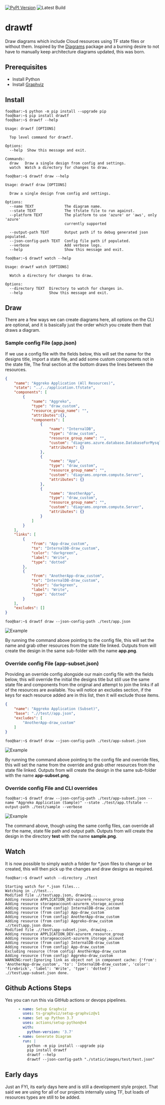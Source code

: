 [![PyPI Version](https://img.shields.io/pypi/v/drawtf.svg)](https://pypi.python.org/project/drawtf) ![Latest Build](https://github.com/aggreko/drawtf/actions/workflows/main.yml/badge.svg)

# drawtf
Draw diagrams which include Cloud resources using TF state files or without them. Inspired by the [Diagrams](https://github.com/mingrammer/diagrams) package and a burning desire to not have to manually keep architecture diagrams updated, this was born.

## Prerequisites
* Install Python
* Install [Graphviz](https://graphviz.org/)
  
## Install
```console
foo@bar:~$ python -m pip install --upgrade pip
foo@bar:~$ pip install drawtf
foo@bar:~$ drawtf --help

Usage: drawtf [OPTIONS]

  Top level command for drawtf.

Options:
  --help  Show this message and exit.

Commands:
  draw   Draw a single design from config and settings.
  watch  Watch a directory for changes to draw.

foo@bar:~$ drawtf draw --help

Usage: drawtf draw [OPTIONS]

  Draw a single design from config and settings.

Options:
  --name TEXT              The diagram name.
  --state TEXT             The tfstate file to run against.
  --platform TEXT          The platform to use 'azure' or 'aws', only 'azure'
                           currently supported

  --output-path TEXT       Output path if to debug generated json populated.
  --json-config-path TEXT  Config file path if populated.
  --verbose                Add verbose logs.
  --help                   Show this message and exit.

foo@bar:~$ drawtf watch --help

Usage: drawtf watch [OPTIONS]

  Watch a directory for changes to draw.

Options:
  --directory TEXT  Directory to watch for changes in.
  --help            Show this message and exit.
```

## Draw
There are a few ways we can create diagrams here, all options on the CLI are optional, and it is basically just the order which you create them that draws a diagram.

### Sample config File (app.json)
If we use a config file with the fields below, this will set the name for the designs title, import a state file, and add some custom components not in the state file, The final section at the bottom draws the lines between the resources.

```json 
{
    "name": "Aggreko Application (All Resources)",
    "state": "../../application.tfstate",
    "components": [
        {
            "name": "Aggreko",
            "type": "draw_custom",
            "resource_group_name": "",
            "attributes":{},
            "components": [
                {
                    "name": "InternalDB",
                    "type": "draw_custom",
                    "resource_group_name": "",
                    "custom": "diagrams.azure.database.DatabaseForMysqlServers",
                    "attributes": {}
                },
                {
                    "name": "App",
                    "type": "draw_custom",
                    "resource_group_name": "",
                    "custom": "diagrams.onprem.compute.Server",
                    "attributes": {}
                },
                {
                    "name": "AnotherApp",
                    "type": "draw_custom",
                    "resource_group_name": "",
                    "custom": "diagrams.onprem.compute.Server",
                    "attributes": {}
                }
            ]
        }
    ],
	"links": [
        {
            "from": "App-draw_custom",
            "to": "InternalDB-draw_custom",
            "color": "darkgreen",
            "label": "Write",
            "type": "dotted"
        },
        {
            "from": "AnotherApp-draw_custom",
            "to": "InternalDB-draw_custom",
            "color": "darkgreen",
            "label": "Write",
            "type": "dotted"
        }
    ],
    "excludes": []
}                                            
```

```console 
foo@bar:~$ drawtf draw --json-config-path ./test/app.json    
``` 
![Example](https://github.com/aggreko/drawtf/blob/main/test/app.png?raw=true)

By running the command above pointing to the config file, this will set the name and grab other resources from the state file linked. Outputs from will create the design in the same sub-folder with the name **app.png**.

### Override config File (app-subset.json)

Providing an override config alongside our main config file with the fields below, this will override the initial the designs title but still use the same state file and components from the original and attempt to join the links if all of the resources are available. You will notice an excludes section, if the keys for each resource added are in this list, then it will exclude those items.

```json
{
    "name": "Aggreko Application (Subset)",
    "base": ".//test//app.json",
    "excludes": [ 
        "AnotherApp-draw_custom"
    ]
}  
```

```console 
foo@bar:~$ drawtf draw --json-config-path ./test/app-subset.json
```
![Example](https://github.com/aggreko/drawtf/blob/main/test/app-subset.png?raw=true)

By running the command above pointing to the config file and override files, this will set the name from the override and grab other resources from the state file linked. Outputs from will create the design in the same sub-folder with the name **app-subset.png**.

### Override config File and CLI overrides

```console 
foo@bar:~$ drawtf draw --json-config-path ./test/app-subset.json --name "Aggreko Application (Sample)" --state ./test/app.tfstate --output-path ./test/sample --verbose                                                                           
```
![Example](https://github.com/aggreko/drawtf/blob/main/test/sample.png?raw=true)

The command above, though using the same config files, can override all for the name, state file path and output path. Outputs from will create the design in the directory **test** with the name **sample.png**.

## Watch

It is now possible to simply watch a folder for *.json files to change or be created, this will then pick up the changes and draw designs as required.

```console
foo@bar:~$ drawtf watch --directory ./test   

Starting watch for *.json files...
Watching in .//test...
Modified file .//test\app.json, drawing...
Adding resource APPLICATION_DEV-azurerm_resource_group
Adding resource storageaccount-azurerm_storage_account
Adding resource (from config) InternalDB-draw_custom
Adding resource (from config) App-draw_custom
Adding resource (from config) AnotherApp-draw_custom
Adding resource (from config) Aggreko-draw_custom
.//test\app.json done.
Modified file .//test\app-subset.json, drawing...
Adding resource APPLICATION_DEV-azurerm_resource_group
Adding resource storageaccount-azurerm_storage_account
Adding resource (from config) InternalDB-draw_custom
Adding resource (from config) App-draw_custom
Excluding resource (from config) AnotherApp-draw_custom
Adding resource (from config) Aggreko-draw_custom
WARNING:root:Ignoring link as object not in component cache: {'from': 'AnotherApp-draw_custom', 'to': 'InternalDB-draw_custom', 'color': 'firebrick', 'label': 'Write', 'type': 'dotted'}
.//test\app-subset.json done.
```

## Github Actions Steps

Yes you can run this via GitHub actions or devops pipelines.

```yaml
      - name: Setup Graphviz
        uses: ts-graphviz/setup-graphviz@v1
      - name: Set up Python 3.7
        uses: actions/setup-python@v4
        with:
          python-version: '3.7'
      - name: Generate Diagram
        run: |
          python -m pip install --upgrade pip
          pip install drawtf
          drawtf --help
          drawtf --json-config-path "./static/images/test/test.json"
```

## Early days

Just an FYI, its early days here and is still a development style project. That said we are using for all of our projects internally using TF, but loads of resources types are still to be added.
